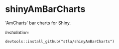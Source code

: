 # shinyAmBarCharts

'AmCharts' bar charts for Shiny.

*Installation:*

```
devtools::install_github("stla/shinyAmBarCharts")
```
